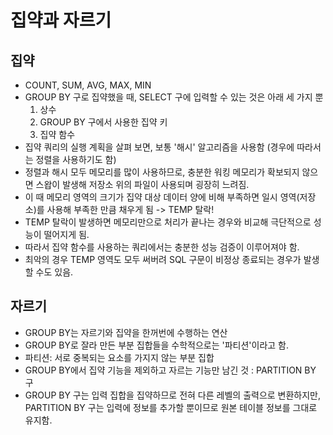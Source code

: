# 집약과 자르기

## 집약
 - COUNT, SUM, AVG, MAX, MIN
 - GROUP BY 구로 집약했을 때, SELECT 구에 입력할 수 있는 것은 아래 세 가지 뿐 
   1. 상수
   2. GROUP BY 구에서 사용한 집약 키
   3. 집약 함수
 - 집약 쿼리의 실행 계획을 살펴 보면, 보통 '해시' 알고리즘을 사용함 (경우에 따라서는 정렬을 사용하기도 함)
 - 정렬과 해시 모두 메모리를 많이 사용하므로, 충분한 워킹 메모리가 확보되지 않으면 스왑이 발생해 저장소 위의 파일이 사용되며 굉장히 느려짐.
 - 이 때 메모리 영역의 크기가 집약 대상 데이터 양에 비해 부족하면 일시 영역(저장소)를 사용해 부족한 만큼 채우게 됨 -> TEMP 탈락!
 - TEMP 탈락이 발생하면 메모리만으로 처리가 끝나는 경우와 비교해 극단적으로 성능이 떨어지게 됨.
 - 따라서 집약 함수를 사용하는 쿼리에서는 충분한 성능 검증이 이루어져야 함.
 - 최악의 경우 TEMP 영역도 모두 써버려 SQL 구문이 비정상 종료되는 경우가 발생할 수도 있음.

## 자르기
 - GROUP BY는 자르기와 집약을 한꺼번에 수행하는 연산
 - GROUP BY로 잘라 만든 부분 집합들을 수학적으로는 '파티션'이라고 함.
 - 파티션: 서로 중복되는 요소를 가지지 않는 부분 집합
 - GROUP BY에서 집약 기능을 제외하고 자르는 기능만 남긴 것 : PARTITION BY 구
 - GROUP BY 구는 입력 집합을 집약하므로 전혀 다른 레벨의 출력으로 변환하지만, PARTITION BY 구는 입력에 정보를 추가할 뿐이므로 원본 테이블 정보를 그대로 유지함.